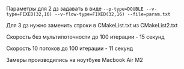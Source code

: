 Параметры для 2 дз задавать в виде
`--p-type=DOUBLE
--v-type=FIXED(32,16)
--v-flow-type=FIXED(32,16)
--file=param.txt`

Для 3 дз нужно заменить строки в CMakeList.txt из CMakeList2.txt

Скорость без мультипоточности до 100 итерации - 15 секунд

Скорость 10 потоков до 100 итерации - 11 секунд

Замеры производились на ноутбуке Macbook Air M2